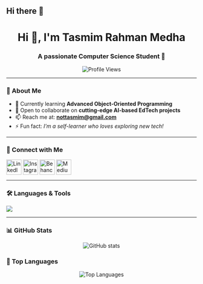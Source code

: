 ## Hi there 👋  

<h1 align="center">Hi 👋, I'm Tasmim Rahman Medha</h1>
<h3 align="center">A passionate Computer Science Student 🚀</h3>

<p align="center">
  <img src="https://komarev.com/ghpvc/?username=blankspace-tasss&label=Profile%20views&color=0e75b6&style=flat" alt="Profile Views" />
</p>

---

### 🌟 About Me
- 🌱 Currently learning **Advanced Object-Oriented Programming**  
- 👯 Open to collaborate on **cutting-edge AI-based EdTech projects**  
- 📫 Reach me at: **nottasmim@gmail.com**  
- ⚡ Fun fact: *I’m a self-learner who loves exploring new tech!*  

---

### 🤝 Connect with Me
<p align="left">
<a href="https://linkedin.com/in/tasmim-rahman-madha" target="_blank"><img align="center" src="https://skillicons.dev/icons?i=linkedin" alt="LinkedIn" height="40"/></a>
<a href="https://instagram.com/tasmim2.0" target="_blank"><img align="center" src="https://skillicons.dev/icons?i=instagram" alt="Instagram" height="40"/></a>
<a href="https://www.behance.net/nottasmim" target="_blank"><img align="center" src="https://skillicons.dev/icons?i=behance" alt="Behance" height="40"/></a>
<a href="https://medium.com/@tasmimrahman86" target="_blank"><img align="center" src="https://skillicons.dev/icons?i=medium" alt="Medium" height="40"/></a>
</p>

---

### 🛠️ Languages & Tools
<p align="left">
  <img src="https://skillicons.dev/icons?i=c,java,python,mysql,git,figma,unity" />
</p>

---

### 📊 GitHub Stats
<p align="center">
  <img src="https://github-readme-stats.vercel.app/api?username=blankspace-tasss&show_icons=true&theme=tokyonight" alt="GitHub stats" />
</p>


### 📌 Top Languages
<p align="center">
  <img src="https://github-readme-stats.vercel.app/api/top-langs?username=blankspace-tasss&show_icons=true&layout=compact&theme=tokyonight" alt="Top Languages" />
</p>


